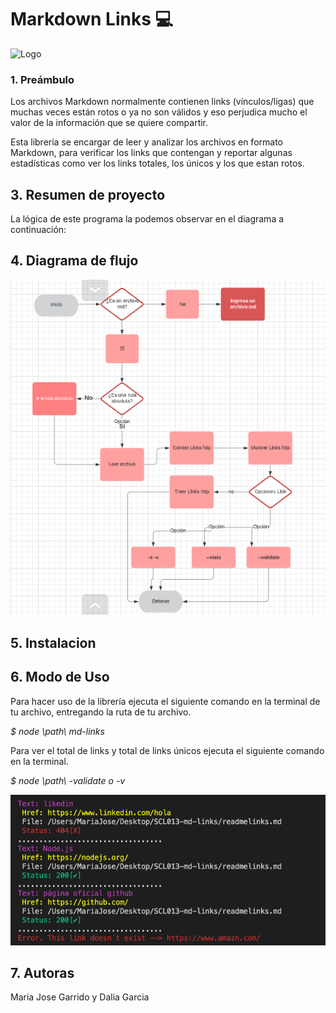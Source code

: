 # Markdown Links :computer:

![Logo](md-links-img.png)

### 1. Preámbulo

Los archivos Markdown normalmente contienen links (vínculos/ligas) que muchas veces están rotos o ya no son válidos y eso perjudica mucho el valor de la información que se quiere compartir.

Esta librería se encargar de leer y analizar los archivos en formato Markdown, para verificar los links que contengan y reportar algunas estadísticas como ver los links totales, los únicos y los que estan rotos.

## 3. Resumen de proyecto
La lógica de este programa la podemos observar en el diagrama a continuación:

## 4. Diagrama de flujo

![Diagrama de flujo](diagramaflujo.png)

## 5. Instalacion

## 6. Modo de Uso

Para hacer uso de la librería ejecuta el siguiente comando en la terminal de tu archivo, entregando la ruta de tu archivo.

*$ node \path\ md-links*

Para ver el total de links y total de links únicos ejecuta el siguiente comando en la terminal.

*$ node \path\ -validate o -v*

![console](funcionando.png)

## 7. Autoras

Maria Jose Garrido y Dalia Garcia


